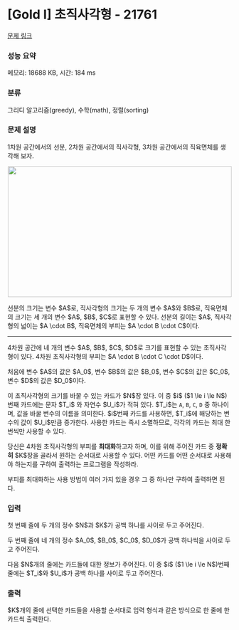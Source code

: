 # [Gold I] 초직사각형 - 21761 

[문제 링크](https://www.acmicpc.net/problem/21761) 

### 성능 요약

메모리: 18688 KB, 시간: 184 ms

### 분류

그리디 알고리즘(greedy), 수학(math), 정렬(sorting)

### 문제 설명

<p>1차원 공간에서의 선분, 2차원 공간에서의 직사각형, 3차원 공간에서의 직육면체를 생각해 보자.</p>

<p style="text-align: center;"><img alt="" src="" style="width: 503px; height: 294px;"></p>

<p>선분의 크기는 변수 $A$로, 직사각형의 크기는 두 개의 변수 $A$와 $B$로, 직육면체의 크기는 세 개의 변수 $A$, $B$, $C$로 표현할 수 있다. 선분의 길이는 $A$, 직사각형의 넓이는 $A \cdot B$, 직육면체의 부피는 $A \cdot B \cdot C$이다.</p>

<hr>
<p>4차원 공간에 네 개의 변수 $A$, $B$, $C$, $D$로 크기를 표현할 수 있는 초직사각형이 있다. 4차원 초직사각형의 부피는 $A \cdot B \cdot C \cdot D$이다.</p>

<p>처음에 변수 $A$의 값은 $A_0$, 변수 $B$의 값은 $B_0$, 변수 $C$의 값은 $C_0$, 변수 $D$의 값은 $D_0$이다.</p>

<p>이 초직사각형의 크기를 바꿀 수 있는 카드가 $N$장 있다. 이 중 $i$ ($1 \le i \le N$)번째 카드에는 문자 $T_i$ 와 자연수 $U_i$가 적혀 있다. $T_i$는 <code>A</code>, <code>B</code>, <code>C</code>, <code>D</code> 중 하나이며, 값을 바꿀 변수의 이름을 의미한다. $i$번째 카드를 사용하면, $T_i$에 해당하는 변수의 값이 $U_i$만큼 증가한다. 사용한 카드는 즉시 소멸하므로, 각각의 카드는 최대 한 번씩만 사용할 수 있다.</p>

<p>당신은 4차원 초직사각형의 부피를 <strong>최대화</strong>하고자 하며, 이를 위해 주어진 카드 중 <strong>정확히</strong> $K$장을 골라서 원하는 순서대로 사용할 수 있다. 어떤 카드를 어떤 순서대로 사용해야 하는지를 구하여 출력하는 프로그램을 작성하라.</p>

<p>부피를 최대화하는 사용 방법이 여러 가지 있을 경우 그 중 하나만 구하여 출력하면 된다.</p>

### 입력 

 <p>첫 번째 줄에 두 개의 정수 $N$과 $K$가 공백 하나를 사이로 두고 주어진다.</p>

<p>두 번째 줄에 네 개의 정수 $A_0$, $B_0$, $C_0$, $D_0$가 공백 하나씩을 사이로 두고 주어진다.</p>

<p>다음 $N$개의 줄에는 카드들에 대한 정보가 주어진다. 이 중 $i$ ($1 \le i \le N$)번째 줄에는 $T_i$와 $U_i$가 공백 하나를 사이로 두고 주어진다.</p>

### 출력 

 <p>$K$개의 줄에 선택한 카드들을 사용할 순서대로 입력 형식과 같은 방식으로 한 줄에 한 카드씩 출력한다.</p>

